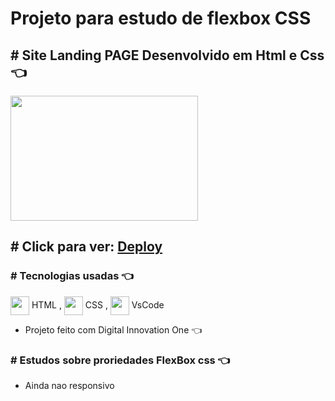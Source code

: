 # Projeto para estudo de flexbox CSS 
[//]: <> ()

## # Site Landing PAGE Desenvolvido em Html e Css 👈
<img align="center" height="200" width="300" src="https://user-images.githubusercontent.com/89491372/147566301-f1b0474a-4b36-4414-b086-892fc11a6922.png">

## # Click para ver: <a href='https://joaogabrielz.github.io/Analisa_e_Verifica_Idade/'>Deploy</a> 

### # Tecnologias usadas 👈 
<img align="center" height="30" width="30" src="https://cdn.jsdelivr.net/gh/devicons/devicon/icons/html5/html5-original.svg"> HTML , 
<img align="center" height="30" width="30" src="https://cdn.jsdelivr.net/gh/devicons/devicon/icons/css3/css3-original.svg"> CSS , 
<img align="center" height="30" width="30" src="https://cdn.jsdelivr.net/gh/devicons/devicon/icons/vscode/vscode-original.svg"> 
VsCode 
- Projeto feito com Digital Innovation One 👈
### # Estudos sobre proriedades FlexBox css 👈
 - Ainda nao responsivo
